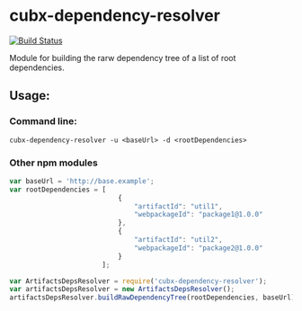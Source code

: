 # cubx-dependency-resolver

[![Build Status](https://travis-ci.org/cubbles/cubx-dependency-resolver.svg?branch=master)](https://travis-ci.org/cubbles/cubx-dependency-resolver)

Module for building the rarw dependency tree of a list of root dependencies.

## Usage: 
### Command line: 

```
cubx-dependency-resolver -u <baseUrl> -d <rootDependencies>
```

### Other npm modules

```javascript
var baseUrl = 'http://base.example';
var rootDependencies = [
                           {
                               "artifactId": "util1",
                               "webpackageId": "package1@1.0.0"
                           },
                           {
                               "artifactId": "util2",
                               "webpackageId": "package2@1.0.0"
                           }
                       ];

var ArtifactsDepsResolver = require('cubx-dependency-resolver');
var artifactsDepsResolver = new ArtifactsDepsResolver();
artifactsDepsResolver.buildRawDependencyTree(rootDependencies, baseUrl);
```